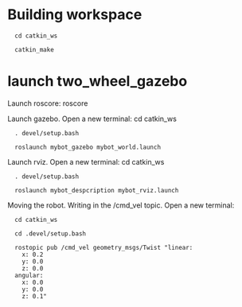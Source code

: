 # Building workspace
      cd catkin_ws
  
      catkin_make

# launch two_wheel_gazebo
Launch roscore:
      roscore

Launch gazebo. Open a new terminal:
      cd catkin_ws
  
      . devel/setup.bash
  
      roslaunch mybot_gazebo mybot_world.launch
  

Launch rviz. Open a new terminal: 
      cd catkin_ws
  
      . devel/setup.bash
  
      roslaunch mybot_despcription mybot_rviz.launch
      

Moving the robot. Writing in the /cmd_vel topic.
Open a new terminal:

      cd catkin_ws
  
      cd .devel/setup.bash
  
      rostopic pub /cmd_vel geometry_msgs/Twist "linear:
        x: 0.2
        y: 0.0
        z: 0.0
      angular:
        x: 0.0
        y: 0.0
        z: 0.1"

